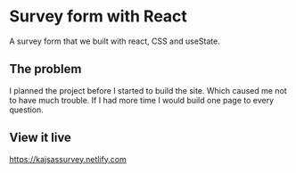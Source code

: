 # Survey form with React

A survey form that we built with react, CSS and useState.

## The problem

I planned the project before I started to build the site. 
Which caused me not to have much trouble. If I had more time I would build one page to every question.

## View it live

https://kajsassurvey.netlify.com
